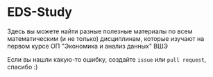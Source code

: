 # EDS-Study

Здесь вы можете найти разные полезные материалы по всем математическим (и не только) дисциплинам, которые изучают на первом курсе ОП "Экономика и анализ данных" ВШЭ

Если вы нашли какую-то ошибку, создайте ```issue``` или ```pull request```, спасибо :)
